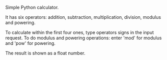 Simple Python calculator.

It has six operators: addition, subtraction, multiplication, division, modulus and powering.

To calculate within the first four ones, type operators signs in the input request.
To do modulus and powering operations: enter 'mod' for modulus and 'pow' for powering.

The result is shown as a float number.
